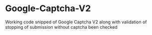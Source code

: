 # Google-Captcha-V2
Working code snipped of Google Captcha V2 along with validation of stopping of submission without captcha been checked
